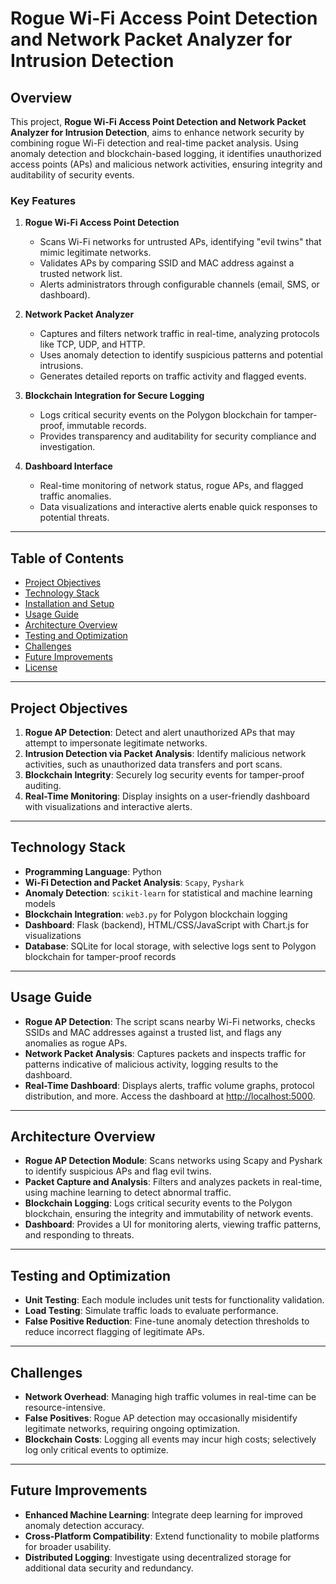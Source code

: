 # Rogue Wi-Fi Access Point Detection and Network Packet Analyzer for Intrusion Detection

## Overview

This project, **Rogue Wi-Fi Access Point Detection and Network Packet Analyzer for Intrusion Detection**, aims to enhance network security by combining rogue Wi-Fi detection and real-time packet analysis. Using anomaly detection and blockchain-based logging, it identifies unauthorized access points (APs) and malicious network activities, ensuring integrity and auditability of security events.

### Key Features

1. **Rogue Wi-Fi Access Point Detection**
   - Scans Wi-Fi networks for untrusted APs, identifying "evil twins" that mimic legitimate networks.
   - Validates APs by comparing SSID and MAC address against a trusted network list.
   - Alerts administrators through configurable channels (email, SMS, or dashboard).

2. **Network Packet Analyzer**
   - Captures and filters network traffic in real-time, analyzing protocols like TCP, UDP, and HTTP.
   - Uses anomaly detection to identify suspicious patterns and potential intrusions.
   - Generates detailed reports on traffic activity and flagged events.

3. **Blockchain Integration for Secure Logging**
   - Logs critical security events on the Polygon blockchain for tamper-proof, immutable records.
   - Provides transparency and auditability for security compliance and investigation.

4. **Dashboard Interface**
   - Real-time monitoring of network status, rogue APs, and flagged traffic anomalies.
   - Data visualizations and interactive alerts enable quick responses to potential threats.

---

## Table of Contents
- [Project Objectives](#project-objectives)
- [Technology Stack](#technology-stack)
- [Installation and Setup](#installation-and-setup)
- [Usage Guide](#usage-guide)
- [Architecture Overview](#architecture-overview)
- [Testing and Optimization](#testing-and-optimization)
- [Challenges](#challenges)
- [Future Improvements](#future-improvements)
- [License](#license)

---

## Project Objectives

1. **Rogue AP Detection**: Detect and alert unauthorized APs that may attempt to impersonate legitimate networks.
2. **Intrusion Detection via Packet Analysis**: Identify malicious network activities, such as unauthorized data transfers and port scans.
3. **Blockchain Integrity**: Securely log security events for tamper-proof auditing.
4. **Real-Time Monitoring**: Display insights on a user-friendly dashboard with visualizations and interactive alerts.

---

## Technology Stack

- **Programming Language**: Python
- **Wi-Fi Detection and Packet Analysis**: `Scapy`, `Pyshark`
- **Anomaly Detection**: `scikit-learn` for statistical and machine learning models
- **Blockchain Integration**: `web3.py` for Polygon blockchain logging
- **Dashboard**: Flask (backend), HTML/CSS/JavaScript with Chart.js for visualizations
- **Database**: SQLite for local storage, with selective logs sent to Polygon blockchain for tamper-proof records

---
## Usage Guide

- **Rogue AP Detection**: The script scans nearby Wi-Fi networks, checks SSIDs and MAC addresses against a trusted list, and flags any anomalies as rogue APs.
- **Network Packet Analysis**: Captures packets and inspects traffic for patterns indicative of malicious activity, logging results to the dashboard.
- **Real-Time Dashboard**: Displays alerts, traffic volume graphs, protocol distribution, and more. Access the dashboard at [http://localhost:5000](http://localhost:5000).

---

## Architecture Overview

- **Rogue AP Detection Module**: Scans networks using Scapy and Pyshark to identify suspicious APs and flag evil twins.
- **Packet Capture and Analysis**: Filters and analyzes packets in real-time, using machine learning to detect abnormal traffic.
- **Blockchain Logging**: Logs critical security events to the Polygon blockchain, ensuring the integrity and immutability of network events.
- **Dashboard**: Provides a UI for monitoring alerts, viewing traffic patterns, and responding to threats.

---

## Testing and Optimization

- **Unit Testing**: Each module includes unit tests for functionality validation.
- **Load Testing**: Simulate traffic loads to evaluate performance.
- **False Positive Reduction**: Fine-tune anomaly detection thresholds to reduce incorrect flagging of legitimate APs.

---

## Challenges

- **Network Overhead**: Managing high traffic volumes in real-time can be resource-intensive.
- **False Positives**: Rogue AP detection may occasionally misidentify legitimate networks, requiring ongoing optimization.
- **Blockchain Costs**: Logging all events may incur high costs; selectively log only critical events to optimize.

---

## Future Improvements

- **Enhanced Machine Learning**: Integrate deep learning for improved anomaly detection accuracy.
- **Cross-Platform Compatibility**: Extend functionality to mobile platforms for broader usability.
- **Distributed Logging**: Investigate using decentralized storage for additional data security and redundancy.
